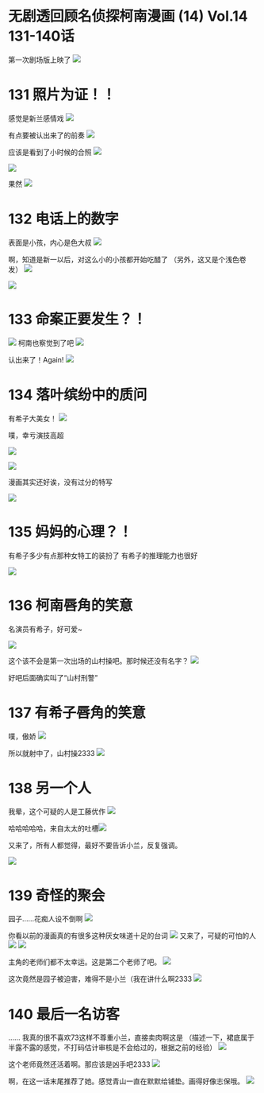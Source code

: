 # 无剧透回顾名侦探柯南漫画 (14) Vol.14 131-140话

第一次剧场版上映了
![](9eb016d2e0d0ca759e5582a37cdde759_MD5.png)

# 131 照片为证！！
感觉是新兰感情戏
![](9a38318e2a4f47b57df17449a725d2c7_MD5.png)

有点要被认出来了的前奏
![](451ed7839ee5d9f6bf15413710a1947b_MD5.png)

应该是看到了小时候的合照
![](e8e64751f8bad1d837dc5e3be497e26d_MD5.png)

![](82577afe6ebaf0d695e894f9b12c98c0_MD5.png)


果然
![](0942d4c4b23e7b6b50204e1593c5cd06_MD5.png)
# **132 电话上的数字**

表面是小孩，内心是色大叔
![](f0fd22482ea5ee2a27f65d635cf2c3a8_MD5.png)

啊，知道是新一以后，对这么小的小孩都开始吃醋了 （另外，这又是个浅色卷发）
![](0784c0c35ee580d629ec9a538eef159c_MD5.png)

![](d6a2e1741088eae2116478aded5523ae_MD5.png)

# **133 命案正要发生？！**
![](b1950b4a036a13d91944b9e3ea493368_MD5.png)
柯南也察觉到了吧
![](2357ac5a760c1300b6578587d1399a88_MD5.png)

认出来了！Again!
![](1d9d3b1a27797b0e5fe6f4dd66c6d286_MD5.png)

# **134 落叶缤纷中的质问**
有希子大美女！
![](eacb5c999ad9a146ec4e3517b650bfdb_MD5.png)

噗，幸亏演技高超
<!--Upload failed, remote server returned an error: [object Object]-->
![](Pasted%20image%2020230623022429.png)

<!--Upload failed, remote server returned an error: [object Object]-->
![](Pasted%20image%2020230623022501.png)

漫画其实还好诶，没有过分的特写

![](Pasted%20image%2020230623022555.png)

# **135 妈妈的心理？！**

有希子多少有点那种女特工的装扮了
有希子的推理能力也很好
<!--Upload failed, remote server returned an error: [object Object]-->
![](Pasted%20image%2020230623022745.png)


# **136 柯南唇角的笑意**
名演员有希子，好可爱~

![](da4c0c140aea1300039eba2f49c2a705_MD5.png)

这个该不会是第一次出场的山村操吧。那时候还没有名字？
![](fd8490f75de167d377748a16be08d759_MD5.png)

好吧后面确实叫了“山村刑警”
# **137 有希子唇角的笑意**

噗，傲娇
![](b5b8641108288ebddaac2276b2fbd379_MD5.png)

所以就射中了，山村操2333
![](e81843190b02829cee6ee7cecba2fdf6_MD5.png)

# **138 另一个人**
我晕，这个可疑的人是工藤优作
![](7527974278edb27f992ddc15fac10fb4_MD5.png)

哈哈哈哈哈，来自太太的吐槽![](Pasted%20image%2020230623023512.png)


又来了，所有人都觉得，最好不要告诉小兰，反复强调。

![](Pasted%20image%2020230623023542.png)

# **139 奇怪的聚会**

园子……花痴人设不倒啊
![](2b5b07dcf9836f22588f82dd36d6d90c_MD5.png)

你看以前的漫画真的有很多这种厌女味道十足的台词
![](fec236dd04031a3e8ed69dbaa85bede1_MD5.png)
又来了，可疑的可怕的人
![](d9c639719b43bf6d1ff8e73f9a027d54_MD5.png)
![](50e8fc8e051ff0ac75244c373f2c8469_MD5.png)

主角的老师们都不太幸运。这是第二个老师了吧。
![](1e366f9dbcd888a9de22b748579ca699_MD5.png)

这次竟然是园子被迫害，难得不是小兰（我在讲什么啊2333
![](ec89253d82e8107ce803f9e28b6db10a_MD5.png)
# **140 最后一名访客**

…… 我真的很不喜欢73这样不尊重小兰，直接卖肉啊这是 （描述一下，裙底属于半露不露的感觉，不打码估计审核是不会给过的，根据之前的经验）
![](21f9ad7d61590c5290b3385d1b551069_MD5.png)

这个老师竟然还活着啊。那应该是凶手吧2333
![](b961fbb2bddaf1a097e9422e47bb9f92_MD5.png)

啊，在这一话末尾推荐了她。感觉青山一直在默默给铺垫。画得好像志保哦。
![](64db565cae35e1990e18f19a0ce98228_MD5.png)
